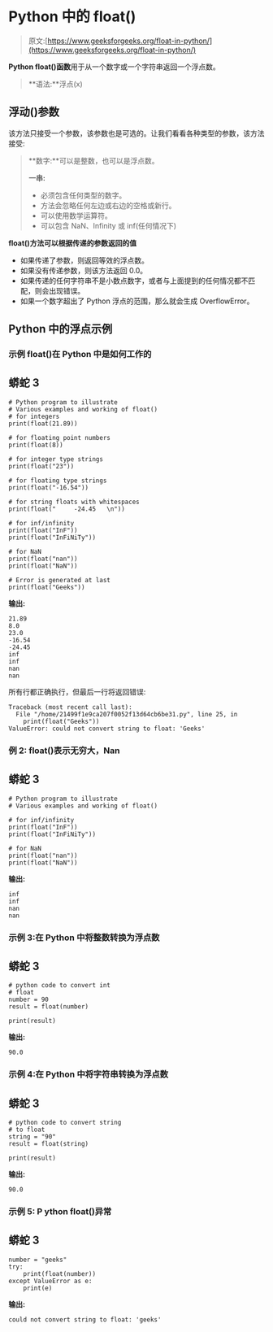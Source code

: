 # Python 中的 float()

> 原文:[https://www.geeksforgeeks.org/float-in-python/](https://www.geeksforgeeks.org/float-in-python/)

**Python float()函数**用于从一个数字或一个字符串返回一个浮点数。

> **语法:**浮点(x)

## **浮动()参数**

该方法只接受一个参数，该参数也是可选的。让我们看看各种类型的参数，该方法接受:

> **数字:**可以是整数，也可以是浮点数。
> 
> **一串:**
> 
> *   必须包含任何类型的数字。
> *   方法会忽略任何左边或右边的空格或新行。
> *   可以使用数学运算符。
> *   可以包含 NaN、Infinity 或 inf(任何情况下)

**float()方法可以根据传递的参数返回的值**

*   如果传递了参数，则返回等效的浮点数。
*   如果没有传递参数，则该方法返回 0.0。
*   如果传递的任何字符串不是小数点数字，或者与上面提到的任何情况都不匹配，则会出现错误。
*   如果一个数字超出了 Python 浮点的范围，那么就会生成 OverflowError。

## Python 中的浮点示例

### **示例 float()在 Python 中是如何工作的**

## 蟒蛇 3

```
# Python program to illustrate
# Various examples and working of float()
# for integers
print(float(21.89))

# for floating point numbers
print(float(8))

# for integer type strings
print(float("23"))

# for floating type strings
print(float("-16.54"))

# for string floats with whitespaces
print(float("     -24.45   \n"))

# for inf/infinity
print(float("InF"))
print(float("InFiNiTy"))

# for NaN
print(float("nan"))
print(float("NaN"))

# Error is generated at last
print(float("Geeks"))
```

**输出:**

```
21.89
8.0
23.0
-16.54
-24.45
inf
inf
nan
nan
```

所有行都正确执行，但最后一行将返回错误:

```
Traceback (most recent call last):
  File "/home/21499f1e9ca207f0052f13d64cb6be31.py", line 25, in 
    print(float("Geeks"))
ValueError: could not convert string to float: 'Geeks'
```

### **例 2: float()表示无穷大，Nan**

## 蟒蛇 3

```
# Python program to illustrate
# Various examples and working of float()

# for inf/infinity
print(float("InF"))
print(float("InFiNiTy"))

# for NaN
print(float("nan"))
print(float("NaN"))
```

**输出:**

```
inf
inf
nan
nan
```

### **示例 3:在 Python 中将整数转换为浮点数**

## 蟒蛇 3

```
# python code to convert int
# float
number = 90
result = float(number)

print(result)
```

**输出:**

```
90.0
```

### 示例 **4:在 Python 中将字符串转换为浮点数**

## 蟒蛇 3

```
# python code to convert string
# to float
string = "90"
result = float(string)

print(result)
```

**输出:**

```
90.0
```

### **示例 5: P** ython float()异常

## 蟒蛇 3

```
number = "geeks"
try:
    print(float(number))
except ValueError as e:
    print(e)
```

**输出:**

```
could not convert string to float: 'geeks'
```